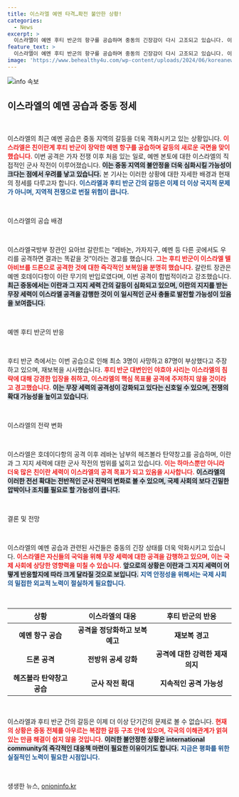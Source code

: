 ```yaml
---
title: 이스라엘 예멘 타격…확전 불안한 상황!
categories:
  - News
excerpt: >
  이스라엘이 예멘 후티 반군의 항구를 공습하며 중동의 긴장감이 다시 고조되고 있습니다. 이스라엘은 공격의 정당성을 주장하지만, 후티 반군은 강력한 보복을 경고했습니다. 가자전쟁 이후 최초의 예멘 공격, 과연 이 사태의 끝은 어디일까요?
feature_text: >
  이스라엘이 예멘 후티 반군의 항구를 공습하며 중동의 긴장감이 다시 고조되고 있습니다. 이스라엘은 공격의 정당성을 주장하지만, 후티 반군은 강력한 보복을 경고했습니다. 가자전쟁 이후 최초의 예멘 공격, 과연 이 사태의 끝은 어디일까요?
image: 'https://www.behealthy4u.com/wp-content/uploads/2024/06/koreanews.jpg'
---
```


<p><img src="https://www.behealthy4u.com/wp-content/uploads/2024/06/koreanews.jpg" alt="info 속보" /></p>

<h2>이스라엘의 예멘 공습과 중동 정세</h2>

<p data-ke-size="size16">&nbsp;</p>

<p>이스라엘의 최근 예멘 공습은 중동 지역의 갈등을 더욱 격화시키고 있는 상황입니다. <b><span style="color: #ee2323;">이스라엘은 친이란계 후티 반군이 장악한 예멘 항구를 공습하며 갈등의 새로운 국면을 맞이했습니다.</span></b> 이번 공격은 가자 전쟁 이후 처음 있는 일로, 예멘 본토에 대한 이스라엘의 직접적인 군사 작전이 이루어졌습니다. <b><span style="background-color: #21538527;">이는 중동 지역의 불안정을 더욱 심화시킬 가능성이 크다는 점에서 우려를 낳고 있습니다.</span></b> 본 기사는 이러한 상황에 대한 자세한 배경과 현재의 정세를 다루고자 합니다. <b><span style="color: #1a5490;">이스라엘과 후티 반군 간의 갈등은 이제 더 이상 국지적 문제가 아니며, 지역적 전쟁으로 번질 위험이 큽니다.</span></b></p>

<p data-ke-size="size16">&nbsp;</p>

<p>이스라엘의 공습 배경</p>

<p data-ke-size="size16">&nbsp;</p>

<p>이스라엘국방부 장관인 요아브 갈란트는 “레바논, 가자지구, 예멘 등 다른 곳에서도 우리를 공격하면 결과는 똑같을 것”이라는 경고를 했습니다. <b><span style="color: #ee2323;">그는 후티 반군이 이스라엘 텔아비브를 드론으로 공격한 것에 대한 즉각적인 보복임을 분명히 했습니다.</span></b> 갈란트 장관은 예멘 호데이다항이 이란 무기의 반입로였다며, 이번 공격이 합법적이라고 강조했습니다. <b><span style="background-color: #21538527;">최근 중동에서는 이란과 그 지지 세력 간의 갈등이 심화되고 있으며, 이란의 지지를 받는 무장 세력이 이스라엘 공격을 감행한 것이 이 일시적인 군사 충돌로 발전할 가능성이 있음을 보여줍니다.</span></b> </p>

<p data-ke-size="size16">&nbsp;</p>

<p>예멘 후티 반군의 반응</p>

<p data-ke-size="size16">&nbsp;</p>

<p>후티 반군 측에서는 이번 공습으로 인해 최소 3명이 사망하고 87명이 부상했다고 주장하고 있으며, 재보복을 시사했습니다. <b><span style="color: #ee2323;">후티 반군 대변인인 야흐야 사리는 이스라엘의 침략에 대해 강경한 입장을 취하고, 이스라엘의 핵심 목표물 공격에 주저하지 않을 것이라고 경고했습니다.</span></b> <b><span style="background-color: #21538527;">이는 무장 세력의 공격성이 강화되고 있다는 신호일 수 있으며, 전쟁의 확대 가능성을 높이고 있습니다.</span></b> </p>

<p data-ke-size="size16">&nbsp;</p>

<p>이스라엘의 전략 변화</p>

<p data-ke-size="size16">&nbsp;</p>

<p>이스라엘은 호데이다항의 공격 이후 레바논 남부의 헤즈볼라 탄약창고를 공습하며, 이란과 그 지지 세력에 대한 군사 작전의 범위를 넓히고 있습니다. <b><span style="color: #ee2323;">이는 하마스뿐만 아니라 더욱 많은 친이란 세력이 이스라엘의 공격 목표가 되고 있음을 시사합니다.</span></b> <b><span style="background-color: #21538527;">이스라엘의 이러한 전선 확대는 전반적인 군사 전략의 변화로 볼 수 있으며, 국제 사회의 보다 긴밀한 압박이나 조치를 필요로 할 가능성이 큽니다.</span></b> </p>

<p data-ke-size="size16">&nbsp;</p>

<p>결론 및 전망</p>

<p data-ke-size="size16">&nbsp;</p>

<p>이스라엘의 예멘 공습과 관련된 사건들은 중동의 긴장 상태를 더욱 악화시키고 있습니다. <b><span style="color: #ee2323;">이스라엘은 자신들의 국익을 위해 무장 세력에 대한 공격을 감행하고 있으며, 이는 국제 사회에 상당한 영향력을 미칠 수 있습니다.</span></b> <b><span style="background-color: #21538527;">앞으로의 상황은 이란과 그 지지 세력이 어떻게 반응할지에 따라 크게 달라질 것으로 보입니다.</span></b> <b><span style="color: #1a5490;">지역 안정성을 위해서는 국제 사회의 밀접한 외교적 노력이 절실하게 필요합니다.</span></b> </p>

<p data-ke-size="size16">&nbsp;</p>

<table>
    <thead>
        <tr>
            <th><b>상황</b></th>
            <th><b>이스라엘의 대응</b></th>
            <th><b>후티 반군의 반응</b></th>
        </tr>
    </thead>
    <tbody>
        <tr>
            <td style="text-align: center; height: 17px;"><b>예멘 항구 공습</b></td>
            <td style="text-align: center; height: 17px;"><b>공격을 정당화하고 보복 예고</b></td>
            <td style="text-align: center; height: 17px;"><b>재보복 경고</b></td>
        </tr>
        <tr>
            <td style="text-align: center; height: 17px;"><b>드론 공격</b></td>
            <td style="text-align: center; height: 17px;"><b>전방위 공세 강화</b></td>
            <td style="text-align: center; height: 17px;"><b>공격에 대한 강력한 제재 의지</b></td>
        </tr>
        <tr>
            <td style="text-align: center; height: 17px;"><b>헤즈볼라 탄약창고 공습</b></td>
            <td style="text-align: center; height: 17px;"><b>군사 작전 확대</b></td>
            <td style="text-align: center; height: 17px;"><b>지속적인 공격 가능성</b></td>
        </tr>
    </tbody>
</table>

<p data-ke-size="size16">&nbsp;</p>

<p>이스라엘과 후티 반군 간의 갈등은 이제 더 이상 단기간의 문제로 볼 수 없습니다. <b><span style="color: #ee2323;">현재의 상황은 중동 전체를 아우르는 복잡한 갈등 구조 안에 있으며, 각국의 이해관계가 얽혀 있는 만큼 해결이 쉽지 않을 것입니다.</span></b> <b><span style="background-color: #21538527;">이러한 불안정한 상황은 international community의 즉각적인 대응책 마련이 필요한 이유이기도 합니다.</span></b> <b><span style="color: #1a5490;">지금은 평화를 위한 실질적인 노력이 필요한 시점입니다.</span></b> </p>

<p data-ke-size="size16">&nbsp;</p>
생생한 뉴스, <a href="https://onioninfo.kr" rel="dofollow">onioninfo.kr</a>


